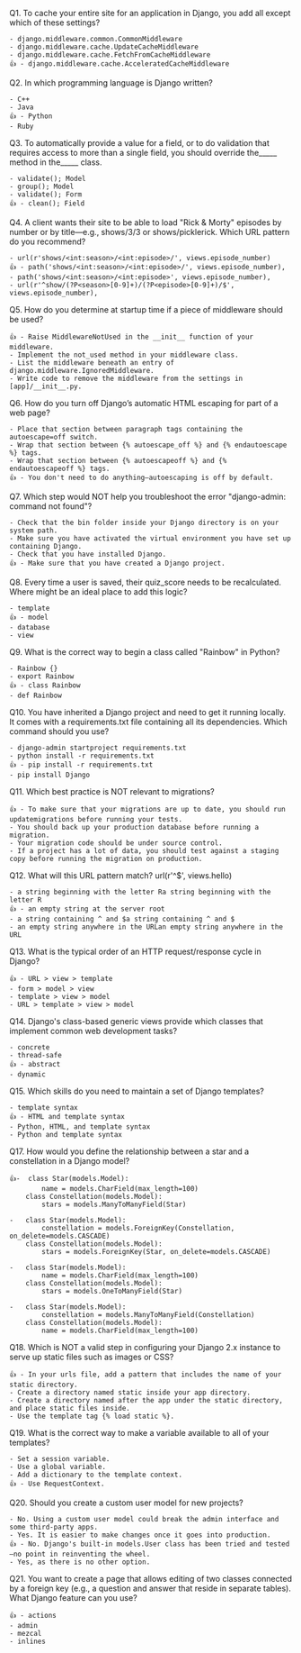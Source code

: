 Q1. To cache your entire site for an application in Django, you add all except which of these settings?

	- django.middleware.common.CommonMiddleware
	- django.middleware.cache.UpdateCacheMiddleware
	- django.middleware.cache.FetchFromCacheMiddleware
	👍 - django.middleware.cache.AcceleratedCacheMiddleware



Q2. In which programming language is Django written?

	- C++
	- Java
	👍 - Python
	- Ruby



Q3. To automatically provide a value for a field, or to do validation that requires access to more than a single field, you should override the_____ method in the_____ class.

	- validate(); Model
	- group(); Model
	- validate(); Form
	👍 - clean(); Field



Q4. A client wants their site to be able to load "Rick & Morty" episodes by number or by title—e.g., shows/3/3 or shows/picklerick. Which URL pattern do you recommend?

	- url(r'shows/<int:season>/<int:episode>/', views.episode_number)
	👍 - path('shows/<int:season>/<int:episode>/', views.episode_number),
	- path('shows/<int:season>/<int:episode>', views.episode_number), 
	- url(r'^show/(?P<season>[0-9]+)/(?P<episode>[0-9]+)/$', views.episode_number), 



Q5. How do you determine at startup time if a piece of middleware should be used?

	👍 - Raise MiddlewareNotUsed in the __init__ function of your middleware.
	- Implement the not_used method in your middleware class.
	- List the middleware beneath an entry of django.middleware.IgnoredMiddleware.
	- Write code to remove the middleware from the settings in [app]/__init__.py.

Q6. How do you turn off Django’s automatic HTML escaping for part of a web page?

	- Place that section between paragraph tags containing the autoescape=off switch.
	- Wrap that section between {% autoescape_off %} and {% endautoescape %} tags.
	- Wrap that section between {% autoescapeoff %} and {% endautoescapeoff %} tags.
	👍 - You don't need to do anything—autoescaping is off by default.

Q7. Which step would NOT help you troubleshoot the error "django-admin: command not found"?

	- Check that the bin folder inside your Django directory is on your system path.
	- Make sure you have activated the virtual environment you have set up containing Django.
	- Check that you have installed Django.
	👍 - Make sure that you have created a Django project.



Q8. Every time a user is saved, their quiz_score needs to be recalculated. Where might be an ideal place to add this logic?

	- template
	👍 - model
	- database
	- view



Q9. What is the correct way to begin a class called "Rainbow" in Python?

	- Rainbow {}
	- export Rainbow
	👍 - class Rainbow
	- def Rainbow



Q10. You have inherited a Django project and need to get it running locally. It comes with a requirements.txt file containing all its dependencies. Which command should you use?

	- django-admin startproject requirements.txt
	- python install -r requirements.txt
	👍 - pip install -r requirements.txt
	- pip install Django


Q11. Which best practice is NOT relevant to migrations?

	👍 - To make sure that your migrations are up to date, you should run updatemigrations before running your tests.
	- You should back up your production database before running a migration.
	- Your migration code should be under source control.
	- If a project has a lot of data, you should test against a staging copy before running the migration on production.



Q12. What will this URL pattern match? url(r'^$', views.hello)

	- a string beginning with the letter Ra string beginning with the letter R
	👍 - an empty string at the server root
	- a string containing ^ and $a string containing ^ and $
	- an empty string anywhere in the URLan empty string anywhere in the URL



Q13. What is the typical order of an HTTP request/response cycle in Django?

	👍 - URL > view > template
	- form > model > view
	- template > view > model
	- URL > template > view > model


Q14. Django's class-based generic views provide which classes that implement common web development tasks?

	- concrete
	- thread-safe
	👍 - abstract
	- dynamic



Q15. Which skills do you need to maintain a set of Django templates?

	- template syntax
	👍 - HTML and template syntax
	- Python, HTML, and template syntax
	- Python and template syntax



Q17. How would you define the relationship between a star and a constellation in a Django model?

	👍-	class Star(models.Model): 
			name = models.CharField(max_length=100) 
		class Constellation(models.Model): 
			stars = models.ManyToManyField(Star)

	- 	class Star(models.Model): 
			constellation = models.ForeignKey(Constellation, on_delete=models.CASCADE) 
		class Constellation(models.Model): 
			stars = models.ForeignKey(Star, on_delete=models.CASCADE)

	- 	class Star(models.Model): 
			name = models.CharField(max_length=100) 
		class Constellation(models.Model): 
			stars = models.OneToManyField(Star)

	- 	class Star(models.Model): 
			constellation = models.ManyToManyField(Constellation) 
		class Constellation(models.Model): 
			name = models.CharField(max_length=100)



Q18. Which is NOT a valid step in configuring your Django 2.x instance to serve up static files such as images or CSS?

	👍 - In your urls file, add a pattern that includes the name of your static directory.
	- Create a directory named static inside your app directory.
	- Create a directory named after the app under the static directory, and place static files inside.
	- Use the template tag {% load static %}.



Q19. What is the correct way to make a variable available to all of your templates?

	- Set a session variable.
	- Use a global variable.
	- Add a dictionary to the template context.
	👍 - Use RequestContext.



Q20. Should you create a custom user model for new projects?

	- No. Using a custom user model could break the admin interface and some third-party apps.
	- Yes. It is easier to make changes once it goes into production.
	👍 - No. Django's built-in models.User class has been tried and tested—no point in reinventing the wheel.
	- Yes, as there is no other option.



Q21. You want to create a page that allows editing of two classes connected by a foreign key (e.g., a question and answer that reside in separate tables). What Django feature can you use?

	👍 - actions
	- admin
	- mezcal
	- inlines

